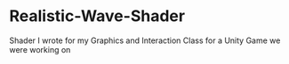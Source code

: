 # Realistic-Wave-Shader
 Shader I wrote for my Graphics and Interaction Class for a Unity Game we were working on
